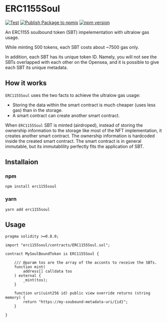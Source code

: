 # ERC1155Soul

[![Test](https://github.com/ctor-lab/ERC1155Soul/actions/workflows/node.js.yml/badge.svg)](https://github.com/ctor-lab/ERC1155Soul/actions/workflows/node.js.yml)
[![Publish Package to npmjs](https://github.com/ctor-lab/ERC1155Soul/actions/workflows/deploy_npm.yml/badge.svg)](https://github.com/ctor-lab/ERC1155Soul/actions/workflows/deploy_npm.yml)
[![npm version](https://badge.fury.io/js/erc1155soul.svg)](https://www.npmjs.com/package/erc1155soul)

An ERC1155 soulbound token (SBT) impelementation with ultralow gas usage.

While minting 500 tokens, each SBT costs about ~7500 gas only.

In addition, each SBT has its unique token ID. Namely, you will not see the SBTs overlapped with each other on the Opensea, and it is possible to give each SBT its unique metadata.

## How it works

`ERC1155Soul` uses the two facts to achieve the ultralow gas usage:

* Storing the data within the smart contract is much cheaper (uses less gas) than in the storage.
* A smart contract can create another smart contract.

When `ERC1155Soul` SBT is minted (airdroped), instead of storing the ownership information to the storage like most of the NFT implementation, it creates another smart contract. The ownership information is hardcoded inside the created smart contract. The smart contract is in general immutable, but its immutablility perfectly fits the application of SBT.

## Installaion
### npm
```
npm install erc1155soul
```
### yarn
```
yarn add erc1155soul
```

## Usage
```solidity
pragma solidity >=0.8.0;

import "erc1155soul/contracts/ERC1155Soul.sol";

contract MySoulBoundToken is ERC1155Soul {

    /// @param tos are the array of the acconts to receive the SBTs.
    function mint(
        address[] calldata tos
    ) external {
        _mint(tos);
    }

    function uri(uint256 id) public view override returns (string memory) {
        return "https://my-soubound-metadata-uri/{id}";
    }

}
```
